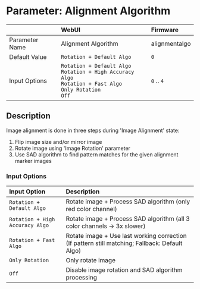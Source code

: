 # Parameter: Alignment Algorithm

|                   | WebUI                   | Firmware
|:---               |:---                     |:----
| Parameter Name    | Alignment Algorithm     | alignmentalgo
| Default Value     | `Rotation + Default Algo` | `0`
| Input Options     | `Rotation + Default Algo`<br>`Rotation + High Accuracy Algo`<br>`Rotation + Fast Algo`<br>`Only Rotation`<br>`Off` | `0` .. `4`


## Description

Image alignment is done in three steps during 'Image Alignment' state:  
1. Flip image size and/or mirror image
2. Rotate image using 'Image Rotation' parameter
3. Use SAD algorithm to find pattern matches for the given alignment marker images


### Input Options

| Input Option              | Description
|:---                       |:---
| `Rotation + Default Algo` | Rotate image + Process SAD algorithm (only red color channel)
| `Rotation + High Accuracy Algo` | Rotate image + Process SAD algorithm (all 3 color channels -> 3x slower)
| `Rotation + Fast Algo`    | Rotate image + Use last working correction (If pattern still matching; Fallback: Default Algo)
| `Only Rotation`           | Only rotate image
| `Off`                     | Disable image rotation and SAD algorithm processing
